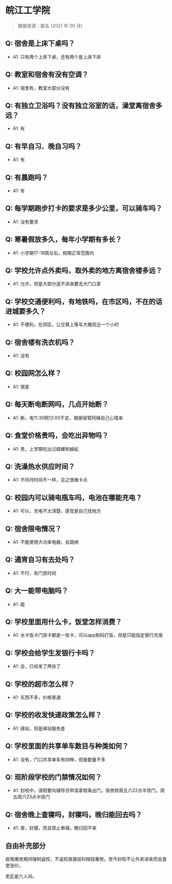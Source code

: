 # 皖江工学院

> 数据来源：匿名 (2021 年 06 月)

## Q: 宿舍是上床下桌吗？

- A1: 只有两个上床下桌，还有两个是上床下床

## Q: 教室和宿舍有没有空调？

- A1: 宿舍有，教室大部分没有

## Q: 有独立卫浴吗？没有独立浴室的话，澡堂离宿舍多远？

- A1: 有

## Q: 有早自习、晚自习吗？

- A1: 有

## Q: 有晨跑吗？

- A1: 有

## Q: 每学期跑步打卡的要求是多少公里，可以骑车吗？

- A1: 没有要求

## Q: 寒暑假放多久，每年小学期有多长？

- A1: 小学期17-18周左右，假期正常范围内

## Q: 学校允许点外卖吗，取外卖的地方离宿舍楼多远？

- A1: 允许，但是大部分送不进来要去大门口拿

## Q: 学校交通便利吗，有地铁吗，在市区吗，不在的话进城要多久？

- A1: 不便利，在郊区。公交算上等车大概将近一个小时

## Q: 宿舍楼有洗衣机吗？

- A1: 没有

## Q: 校园网怎么样？

- A1: 很差

## Q: 每天断电断网吗，几点开始断？

- A1: 断，电11:30网12:00不定，根据宿管阿姨自己心情来

## Q: 食堂价格贵吗，会吃出异物吗？

- A1: 贵，上学期吃出过蟑螂和蜈蚣

## Q: 洗澡热水供应时间？

- A1: 不同月时间不一样，总之很难卡点

## Q: 校园内可以骑电瓶车吗，电池在哪能充电？

- A1: 可以，充电不太清楚，感觉是自己找地方

## Q: 宿舍限电情况？

- A1: 不能使用大功率电器，会跳闸

## Q: 通宵自习有去处吗？

- A1: 不行，有门禁时间

## Q: 大一能带电脑吗？

- A1: 能

## Q: 学校里面用什么卡，饭堂怎样消费？

- A1: 水卡饭卡门禁卡都是一张卡，可以app刷码打饭，但是只能指定银行充值

## Q: 学校会给学生发银行卡吗？

- A1: 会，已经发了两张了

## Q: 学校的超市怎么样？

- A1: 东西不多，价格普通

## Q: 学校的收发快递政策怎么样？

- A1: 驿站，但是驿站服务差

## Q: 学校里面的共享单车数目与种类如何？

- A1: 没有，门口共享单车有四种，但是数量不多

## Q: 现阶段学校的门禁情况如何？

- A1: 封校中，请假要向辅导员申请拿假条出门，宿舍除周五六22点半锁门，周五周六23点半锁门

## Q: 宿舍晚上查寝吗，封寝吗，晚归能回去吗？

- A1: 查，封寝，而且禁止串寝。晚归回不来

## 自由补充部分

疫情爆发期间强制返校，不返校直接挂科掏钱重修。至今封校不让外卖进来而且食堂涨价。

老区是六人间。